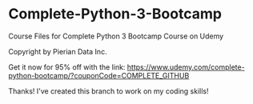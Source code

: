# Complete-Python-3-Bootcamp
Course Files for Complete Python 3 Bootcamp Course on Udemy

Copyright by Pierian Data Inc.

Get it now for 95% off with the link:
https://www.udemy.com/complete-python-bootcamp/?couponCode=COMPLETE_GITHUB

Thanks!
I've created this branch to work on my coding skills! 
